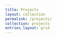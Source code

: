 ```yaml
---
title: Projects
layout: collection
permalink: /projects/
collection: projects
entries_layout: grid
---
```



